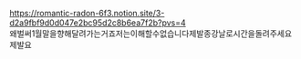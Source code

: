 https://romantic-radon-6f3.notion.site/3-d2a9fbf9d0d047e2bc95d2c8b6ea7f2b?pvs=4 <br>
왜벌써1월말을향해달려가는거죠저는이해할수없습니다제발종강날로시간을돌려주세요제발요
